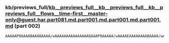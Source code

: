 ### kb/previews_full/kb__previews_full__kb__previews_full__kb__previews_full__flows__time-first__master-only@guest.har.part081.md.part001.md.part001.md.part001.md (part 002)

```md
AAAAAP8AAAABAAABAAAA/wAAAAAAAAAAAAAAAQAAAP8AAAAA/wAAAAEAAAAAAAABAAAA/wAAAAEAAAD/AAAAAAAAAAAAAAAA/wEAAQEAAP8AAAAAAAAAAP8BAAEBAAD/AAAAAAAAAAAAAAAAAAAAAQA
```

```
